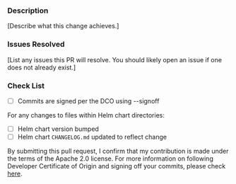 ### Description
[Describe what this change achieves.]
 
### Issues Resolved
[List any issues this PR will resolve. You should likely open an issue if one does not already exist.]
 
### Check List
- [ ] Commits are signed per the DCO using --signoff

For any changes to files within Helm chart directories:
- [ ] Helm chart version bumped
- [ ] Helm chart `CHANGELOG.md` updated to reflect change

By submitting this pull request, I confirm that my contribution is made under the terms of the Apache 2.0 license.
For more information on following Developer Certificate of Origin and signing off your commits, please check [here](https://github.com/opensearch-project/helm-charts/blob/main/CONTRIBUTING.md#developer-certificate-of-origin).
